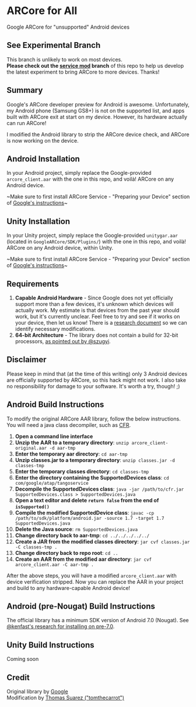 # ARCore for All
Google ARCore for "unsupported" Android devices

## See Experimental Branch
This branch is unlikely to work on most devices.  
**Please check out the [service mod](https://github.com/tomthecarrot/arcore-for-all/tree/service-mod) branch** of this repo to help us develop the latest experiment to bring ARCore to more devices. Thanks!

## Summary
Google's ARCore developer preview for Android is awesome. Unfortunately, my Android phone (Samsung GS8+) is not on the supported list, and apps built with ARCore exit at start on my device. However, its hardware actually can run ARCore!

I modified the Android library to strip the ARCore device check, and ARCore is now working on the device.

## Android Installation
In your Android project, simply replace the Google-provided `arcore_client.aar` with the one in this repo, and voilà! ARCore on any Android device.

~Make sure to first install ARCore Service - "Preparing your Device" section of [Google's instructions](https://developers.google.com/ar/develop/java/getting-started)~  

## Unity Installation
In your Unity project, simply replace the Google-provided `unitygar.aar` (located in `GoogleARCore/SDK/Plugins/`) with the one in this repo, and voilà! ARCore on any Android device, within Unity.

~Make sure to first install ARCore Service - "Preparing your Device" section of [Google's instructions](https://developers.google.com/ar/develop/java/getting-started)~  

## Requirements
1. **Capable Android Hardware** - Since Google does not yet officially support more than a few devices, it's unknown which devices will actually work. My estimate is that devices from the past year should work, but it's currently unclear. Feel free to try and see if it works on your device, then let us know! There is a [research document](https://github.com/tomthecarrot/arcore-for-all/blob/master/Device-Research.md) so we can identify necessary modifications.
2. **64-bit Architecture** - The library does not contain a build for 32-bit processors, [as pointed out by @szugyi](https://github.com/tomthecarrot/arcore-for-all/issues/13#issuecomment-328300515).

## Disclaimer
Please keep in mind that (at the time of this writing) only 3 Android devices are officially supported by ARCore, so this hack might not work. I also take no responsibility for damage to your software. It's worth a try, though! ;)

## Android Build Instructions
To modify the original ARCore AAR library, follow the below instructions. You will need a java class decompiler, such as [CFR](http://www.benf.org/other/cfr/).
1. **Open a command line interface**
2. **Unzip the AAR to a temporary directory**: `unzip arcore_client-original.aar -d aar-tmp`
3. **Enter the temporary aar directory**: `cd aar-tmp`
4. **Unzip classes.jar to a temporary directory**: `unzip classes.jar -d classes-tmp`
5. **Enter the temporary classes directory**: `cd classes-tmp`
6. **Enter the directory containing the SupportedDevices class**: `cd com/google/atap/tangoservice`
7. **Decompile the SupportedDevices class**: `java -jar /path/to/cfr.jar SupportedDevices.class > SupportedDevices.java`
8. **Open a text editor and delete `return false` from the end of `isSupported()`**
9. **Compile the modified SupportedDevice class**: `javac -cp /path/to/sdk/platform/android.jar -source 1.7 -target 1.7 SupportedDevices.java`
10. **Delete the Java source**: `rm SupportedDevices.java`
11. **Change directory back to aar-tmp**: `cd ../../../../../`
12. **Create a JAR from the modified classes directory**: `jar cvf classes.jar -C classes-tmp .`
13. **Change directory back to repo root**: `cd ..`
14. **Create an AAR from the modified aar directory**: `jar cvf arcore_client.aar -C aar-tmp .`

After the above steps, you will have a modified `arcore_client.aar` with device verification stripped. Now you can replace the AAR in your project and build to any hardware-capable Android device!

## Android (pre-Nougat) Build Instructions
The official library has a minimum SDK version of Android 7.0 (Nougat). See [@kenfast's research for installing on pre-7.0](https://github.com/tomthecarrot/arcore-for-all/issues/70#issue-257430177).

## Unity Build Instructions
Coming soon

## Credit
Original library by [Google](https://developers.google.com/ar/develop/java/getting-started)  
Modification by [Thomas Suarez ("tomthecarrot")](http://tomthecarrot.com/)
